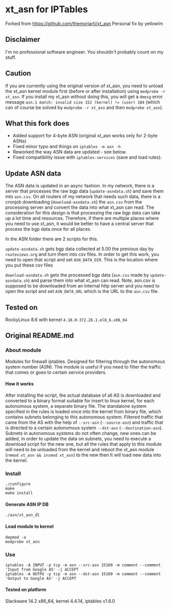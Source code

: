 # xt_asn for IPTables
Forked from https://github.com/themoriarti/xt_asn
Personal fix by yellowlm

## Disclaimer
I'm no professional software engineer. You shouldn't probably count on my stuff.

## Caution
If you are currently using the original version of xt_asn, you need to unload the xt_asn kernel module first (before or after installation) using `modprobe -r xt_asn`. If you install my xt_asn without doing this, you will get a `dmesg` error message `asn.1 match: invalid size 152 (kernel) != (user) 184` (which can of course be solved by `modprobe -r xt_asn` and then `modprobe xt_asn`).

## What this fork does
* Added support for 4-byte ASN (original xt_asn works only for 2-byte ASNs)
* Fixed minor typo and things on `iptables -m asn -h` 
* Reworked the way ASN data are updated - see below.
* Fixed compatibility issue with `iptables-services` (save and load rules).

## Update ASN data
The ASN data is updated in an async fashion. In my network, there is a server that processes the raw bgp data (`update-asndata.sh`) and save them into `asn.csv`. On all routers of my network that needs such data, there is a cronjob downloading (`download-asndata.sh`) the `asn.csv` from the processing server and convert the data into what xt_asn can read. The consideration for this design is that processing the raw bgp data can take up a lot time and resources. Therefore, if there are multiple places where you need to use xt_asn, it would be better to have a central server that process the bgp data once for all places.

In the ASN folder there are 2 scripts for this.

`update-asndata.sh` gets bgp data collected at 5.00 the previous day by `routeviews.org` and turn them into csv files. In order to get this work, you need to open that script and set `ASN_DATA_DIR`. This is the location where you put these csv files

`download-asndata.sh` gets the processed bgp data (`asn.csv` made by `update-asndata.sh`) and parse them into what xt_asn can read. Note, asn.csv is supposed to be downloaded from an internal http server and you need to open the script and set `ASN_DATA_URL` which is the URL to the `asn.csv` file.

## Tested on
RockyLinux 8.6 with kernel `4.18.0-372.26.1.el8_6.x86_64`

## Original README.md

### About module
Modules for firewall iptables. Designed for filtering through the autonomous system number (ASN).
The module is useful if you need to filter the traffic that comes or goes to certain service providers.
#### How it works
After installing the script, the actual database of all AS is downloaded and converted to a binary format suitable for insert to linux kernel, for each autonomous system, a separate binary file. The standalone system specified in the rules is loaded once into the kernel from binary file, which contains subnets belonging to this autonomous system. Filtered traffic that came from the AS with the help of ```--src-asn``` (```--source-asn```) and traffic that is directed to a certain autonomous system ```--dst-asn``` (```--destination-asn```). Subnets in autonomous systems do not often change, new ones can be added, in order to update the data on subnets, you need to execute a download script for the new one, but all the rules that apply to this module will need to be unloaded from the kernel and reboot the xt_asn module (```rmmod xt_asn && insmod xt_asn```) to the new then It will load new data into the kernel.

### Install
```
./configure
make
make install
```
#### Generate ASN IP DB
```
./asn/xt_asn_dl
```
#### Load module to kernel
```
depmod -a
modprobe xt_asn
```
### Use
```
iptables -A INPUT -p tcp -m asn --src-asn 15169 -m comment --comment 'Input from Google AS' -j ACCEPT
iptables -A OUTPU -p tcp -m asn --dst-asn 15169 -m comment --comment 'Output to Google AS' -j ACCEPT
```
#### Tested on platform
Slackware 14.2 x86_64, kernel 4.4.14, iptables v1.6.0
